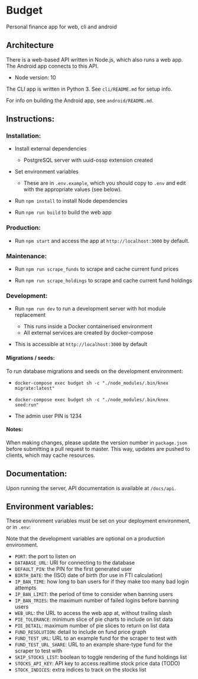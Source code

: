 # Budget

Personal finance app for web, cli and android

## Architecture

There is a web-based API written in Node.js, which also runs a web app. The Android app connects to this API.

- Node version: 10

The CLI app is written in Python 3. See `cli/README.md` for setup info.

For info on building the Android app, see `android/README.md`.

## Instructions:

### Installation:

- Install external dependencies
    - PostgreSQL server with uuid-ossp extension created

- Set environment variables
    - These are in `.env.example`, which you should copy to `.env` and edit with the appropriate values (see below).

- Run `npm install` to install Node dependencies

- Run `npm run build` to build the web app

### Production:

- Run `npm start` and access the app at `http://localhost:3000` by default.

### Maintenance:

- Run `npm run scrape_funds` to scrape and cache current fund prices

- Run `npm run scrape_holdings` to scrape and cache current fund holdings

### Development:

- Run `npm run dev` to run a development server with hot module replacement
    - This runs inside a Docker containerised environment
    - All external services are created by docker-compose

- This is accessible at `http://localhost:3000` by default

#### Migrations / seeds:

To run database migrations and seeds on the development environment:

- `docker-compose exec budget sh -c "./node_modules/.bin/knex migrate:latest"`

- `docker-compose exec budget sh -c "./node_modules/.bin/knex seed:run"`

- The admin user PIN is 1234

#### Notes: 

When making changes, please update the version number in `package.json` before submitting a pull request to master. This way, updates are pushed to clients, which may cache resources.

## Documentation:

Upon running the server, API documentation is available at `/docs/api`.

## Environment variables:

These environment variables must be set on your deployment environment, or in `.env`:

Note that the development variables are optional on a production environment.

- `PORT`: the port to listen on
- `DATABASE_URL`: URI for connecting to the database
- `DEFAULT_PIN`: the PIN for the first generated user
- `BIRTH_DATE`: the (ISO) date of birth (for use in FTI calculation)
- `IP_BAN_TIME`: how long to ban users for if they make too many bad login attempts
- `IP_BAN_LIMIT`: the period of time to consider when banning users
- `IP_BAN_TRIES`: the maximum number of failed logins before banning users
- `WEB_URL`: the URL to access the web app at, without trailing slash
- `PIE_TOLERANCE`: minimum slice of pie charts to include on list data
- `PIE_DETAIL`:  maximum number of pie slices to return on list data
- `FUND_RESOLUTION`: detail to include on fund price graph
- `FUND_TEST_URL`: URL to an example fund for the scraper to test with
- `FUND_TEST_URL_SHARE`: URL to an example share-type fund for the scraper to test with
- `SKIP_STOCKS_LIST`: boolean to toggle rendering of the fund holdings list
- `STOCKS_API_KEY`: API key to access realtime stock price data (TODO)
- `STOCK_INDICES`: extra indices to track on the stocks list

